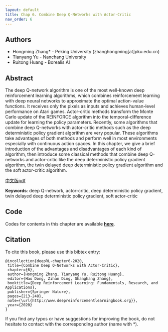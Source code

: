 ```yaml
---
layout: default
title: Chap 6. Combine Deep Q-Networks with Actor-Critic
nav_order: 6
---
```


## Authors

- Hongming Zhang* - Peking University (zhanghongming[at]pku.edu.cn)
- Tianyang Yu - Nanchang University
- Ruitong Huang - Borealis AI

## Abstract

The deep Q-network algorithm is one of the most well-known deep reinforcement learning algorithms, which combines reinforcement learning with deep neural networks to approximate the optimal action-value functions. It receives only the pixels as inputs and achieves human-level performance on Atari games. Actor-critic methods transform the Monte Carlo update of the REINFORCE algorithm into the temporal-difference update for learning the policy parameters. Recently, some algorithms that combine deep Q-networks with actor-critic methods such as the deep deterministic policy gradient algorithm are very popular. These algorithms take advantages of both methods and perform well in most environments especially with continuous action spaces. In this chapter, we give a brief introduction of the advantages and disadvantages of each kind of algorithm, then introduce some classical methods that combine deep Q-networks and actor-critic like the deep deterministic policy gradient algorithm, the twin delayed deep deterministic policy gradient algorithm and the soft actor-critic algorithm.

[中文版pdf](/assets/pdfs/ch6.pdf)

**Keywords**: deep Q-network, actor-critic, deep deterministic policy gradient, twin delayed deep deterministic policy gradient, soft actor-critic

## Code 

Codes for contents in this chapter are available [**here**](https://github.com/tensorlayer/tensorlayer/tree/master/examples/reinforcement\_learning).

## Citation

To cite this book, please use this bibtex entry:

```
@incollection{deepRL-chapter6-2020,
 title={Combine Deep Q-Networks with Actor-Critic},
 chapter={6},
 author={Hongming Zhang, Tianyang Yu, Ruitong Huang},
 editor={Hao Dong, Zihan Ding, Shanghang Zhang},
 booktitle={Deep Reinforcement Learning: Fundamentals, Research, and Applications},
 publisher={Springer Nature},
 pages={213-248},
 note={\url{http://www.deepreinforcementlearningbook.org}},
 year={2020}
}
```





If you find any typos or have suggestions for improving the book, do not hesitate to contact with the corresponding author (name with *).
